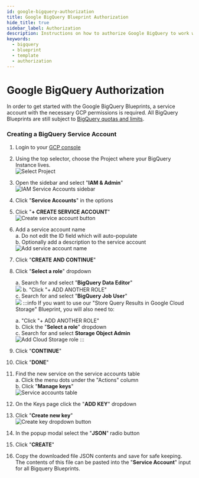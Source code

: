 ```yaml
---
id: google-bigquery-authorization
title: Google BigQuery Blueprint Authorization
hide_title: true
sidebar_label: Authorization
description: Instructions on how to authorize Google BigQuery to work with Shipyard's low-code Google BigQuery templates.
keywords:
  - bigquery
  - blueprint
  - template
  - authorization
---
```


# Google BigQuery Authorization

In order to get started with the Google BigQuery Blueprints, a service account with the necessary GCP permissions is required. All BigQuery Blueprints are still subject to [BigQuery quotas and limits](https://cloud.google.com/bigquery/quotas#queries).

### Creating a BigQuery Service Account

1. Login to your [GCP console](https://console.cloud.google.com/)
2. Using the top selector, choose the Project where your BigQuery Instance lives.  
![Select Project](../../.gitbook/assets/shipyard_2021_09_15_17_36_07.png)
3. Open the sidebar and select "**IAM & Admin**"  
	![IAM Service Accounts sidebar](../../.gitbook/assets/iam-service-accounts-sidebar-selection.png)  
3. Click "**Service Accounts**" in the options  
4. Click "**+ CREATE SERVICE ACCOUNT**"  
	![Create service account button](../../.gitbook/assets/create-service-account-button.png)  
5. Add a service account name  
	a. Do not edit the ID field which will auto-populate  
	b. Optionally add a description to the service account  
	![Add service account name](../../.gitbook/assets/bigquery-service-account-name.png)  
6. Click "**CREATE AND CONTINUE**"  
7. Click "**Select a role**" dropdown  
	
	a. Search for and select "**BigQuery Data Editor**"  
	![](../../.gitbook/assets/shipyard_2021_09_15_17_27_59.png)
	b. "Click "+ ADD ANOTHER ROLE"  
	c. Search for and select "**BigQuery Job User**"  
	![](../../.gitbook/assets/shipyard_2021_09_15_17_28_31.png)
	:::info
	If you want to use our "Store Query Results in Google Cloud Storage" Blueprint, you will also need to:
	
	a. "Click "+ ADD ANOTHER ROLE"  
	b. Click the "**Select a role**" dropdown  
	c. Search for and select **Storage Object Admin**  
	![Add Cloud Storage role](../../.gitbook/assets/bigquery-role-cloud-storage-object-creator-selection.png)
	:::  

8. Click "**CONTINUE**"  
9. Click "**DONE**"  
10. Find the new service on the service accounts table  
	a. Click the menu dots under the "Actions" column  
	b. Click "**Manage keys**"  
	![Service accounts table](../../.gitbook/assets/bigquery-service-accounts-table-manage-keys-dropdown.png)  
11. On the Keys page click the "**ADD KEY**" dropdown  
12. Click "**Create new key**"  
	![Create key dropdown button](../../.gitbook/assets/service-account-add-key-button.png)  
13. In the popup modal select the "**JSON**" radio button  
14. Click "**CREATE**"  
15. Copy the downloaded file JSON contents and save for safe keeping. The contents of this file can be pasted into the "**Service Account**" input for all Bigquery Blueprints.
